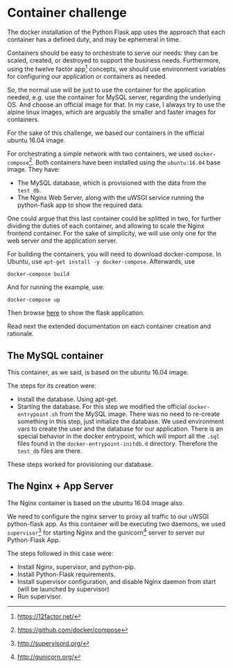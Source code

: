 # Container challenge

The docker installation of the Python Flask app uses the approach that each container has a defined duty, and may be ephemeral in time.

Containers should be easy to orchestrate to serve our needs: they can be scaled, created, or destroyed to support the business needs. Furthermore, using the twelve factor app[^2] concepts, we should use environment variables for configuring our application or containers as needed.

So, the normal use will be just to use the container for the application needed, e.g. use the container for MySQL server, regarding the underlying OS. And choose an official image for that. In my case, I always try to use the alpine linux images, which are arguably the smaller and faster images for containers.

For the sake of this challenge, we based our containers in the official ubuntu 16.04 image.

For orchestrating a simple network with two containers, we used `docker-compose`[^1]. Both containers have been installed using the `ubuntu:16.04` base image. They have:
- The MySQL database, which is provisioned with the data from the `test_db`.
- The Nginx Web Server, along with the uWSGI service running the python-flask app to show the required data.

One could argue that this last container could be splitted in two, for further dividing the duties of each container, and allowing to scale the Nginx frontend container. For the sake of simplicity, we will use only one for the web server *and* the application server.

For building the containers, you will need to download docker-compose. In Ubuntu, use `apt-get install -y docker-compose`. Afterwards, use

```
docker-compose build
```
And for running the example, use:
```
docker-compose up
```
Then browse [here](http://localhost) to show the flask application.

Read next the extended documentation on each container creation and rationale.

## The MySQL container

This container, as we said, is based on the ubuntu 16.04 image.

The steps for its creation were:

- Install the database.
  Using apt-get.
- Starting the database.
  For this step we modified the official `docker-entrypoint.sh` from the MySQL image. There was no need to re-create something in this step, just initialize the database.
  We used environment vars to create the user and the database for our application.
  There is an special behavior in the docker entrypoint, which will import all the `.sql` files found in the `docker-entrypoint-initdb.d` directory. Therefore the `test_db` files are there.

These steps worked for provisioning our database.

## The Nginx + App Server

The Nginx container is based on the ubuntu 16.04 image also.

We need to configure the nginx server to proxy all traffic to our uWSGI python-flask app. As this container will be executing two daemons, we used `supervisor`[^3] for starting Nginx and the gunicorn[^4] server to server our Python-Flask App.

The steps followed in this case were:

- Install Nginx, supervisor, and python-pip.
- Install Python-Flask requirements.
- Install supervisor configuration, and disable Nginx daemon from start (will be launched by supervisor)
- Run supervisor.


[^1]: https://github.com/docker/compose
[^2]: https://12factor.net/
[^3]: http://supervisord.org/
[^4]: http://gunicorn.org/
